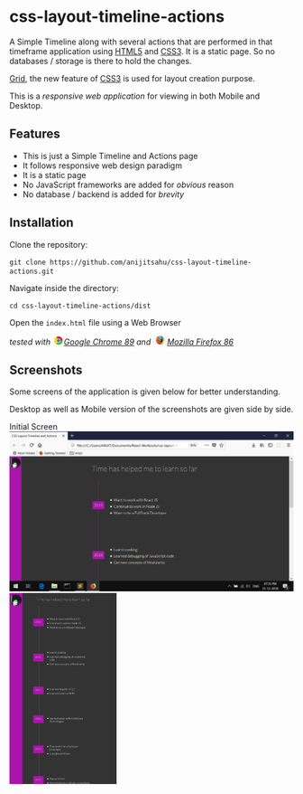 # css-layout-timeline-actions
A Simple Timeline along with several actions that are performed in that timeframe application using [HTML5](https://www.w3schools.com/html/html5_intro.asp) and [CSS3](https://www.w3schools.com/css/). It is a static page. So no databases / storage is there to hold the changes.

[Grid](https://developer.mozilla.org/en-US/docs/Web/CSS/CSS_Grid_Layout), the new feature of [CSS3](https://www.w3schools.com/css/) is used for layout creation purpose.

This is a *responsive web application* for viewing in both Mobile and Desktop.


## Features
- This is just a Simple Timeline and Actions page
- It follows responsive web design paradigm
- It is a static page
- No JavaScript frameworks are added for *obvious* reason
- No database / backend is added for *brevity*

## Installation

Clone the repository:
```
git clone https://github.com/anijitsahu/css-layout-timeline-actions.git
``` 
Navigate inside the directory:
```
cd css-layout-timeline-actions/dist
```
Open the `index.html` file using a Web Browser

*tested with <img src="screenshots/chrome.png" width="20px" title="Google Chrome">[Google Chrome 89](https://www.google.com/chrome/) and <img src="screenshots/firefox.png" width="25px" title="Firefox Developer edition">[Mozilla Firefox 86](https://www.mozilla.org/en-US/firefox/new/)*  

## Screenshots

Some screens of the application is given below for better understanding. 

Desktop as well as Mobile version of the screenshots are given side by side.

<p> Initial Screen <br/> 
 <img src="screenshots/desktop 1.png" width="590px" title="Initial screen"/>
 <img src="screenshots/mobile 1.png" width="190px" title="Initial screen"/> 
</p>
 
